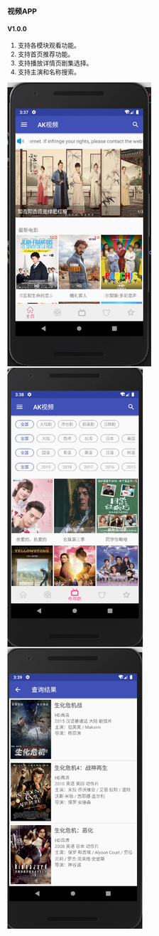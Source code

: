 ### 视频APP

#### V1.0.0
1. 支持各模块观看功能。
2. 支持首页推荐功能。
3. 支持播放详情页剧集选择。
4. 支持主演和名称搜索。

![scrrenshot](screenshot/2019-07-16.15-37-58屏幕截图.png)  
![scrrenshot](screenshot/2019-07-16.15-38-29屏幕截图.png)  
![scrrenshot](screenshot/2019-07-16.15-39-01屏幕截图.png)  
